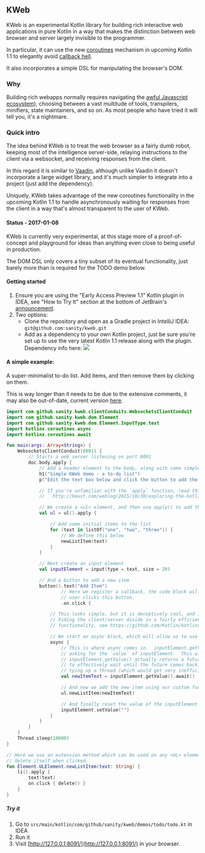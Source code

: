 ## KWeb

KWeb is an experimental Kotlin library for building rich interactive web applications in pure Kotlin in a way
that makes the distinction between web browser and server largely invisible to the programmer.

In particular, it can use the new [coroutines](https://github.com/Kotlin/kotlinx.coroutines) mechanism in 
upcoming Kotlin 1.1 to elegantly avoid [callback hell](http://callbackhell.com/).

It also incorporates a simple DSL for manipulating the browser's DOM.

### Why
Building rich webapps normally requires navigating the
[awful Javascript ecosystem](https://hackernoon.com/how-it-feels-to-learn-javascript-in-2016-d3a717dd577f#.dvybqadhr)),
choosing between a vast multitude of tools, transpilers, minifiers, state maintainers, and so on.  As most people who
have tried it will tell you, it's a nightmare.  

### Quick intro
The idea behind KWeb is to treat the web browser as a fairly dumb robot, keeping most of the intelligence server-side,
relaying instructions to the client via a websocket, and receiving responses from the client.  

In this regard it is similar to [Vaadin](https://vaadin.com/home), although unlike Vaadin it doesn't incorporate
a large widget library, and it's much simpler to integrate into a project (just add the dependency).

Uniquely, KWeb takes advantage of the new coroutines functionality in the upcoming Kotlin 1.1 to handle 
asynchronously waiting for responses from the client in a way that's almost transparent to the user of KWeb.

#### Status - 2017-01-08
KWeb is currently very experimental, at this stage more of a proof-of-concept and playground for ideas than anything
even close to being useful in production.

The DOM DSL only covers a tiny subset of its eventual functionality, just barely more than is required for the TODO 
demo below.

#### Getting started
1. Ensure you are using the "Early Access Preview 1.1" Kotlin plugin in IDEA, see "How to Try It" section at the 
bottom of JetBrain's [announcement](https://blog.jetbrains.com/kotlin/2016/12/kotlin-1-1-m04-is-here/).
2. Two options:
    * Clone the repository and open as a Gradle project in IntelliJ IDEA: `git@github.com:sanity/kweb.git`
    * Add as a dependency to your own Kotlin project, just be sure you're set up to use the
very latest Kotlin 1.1 release along with the plugin.  Dependency info here: [![](https://jitpack.io/v/sanity/kweb.svg)](https://jitpack.io/#sanity/kweb)

#### A simple example:

A super-minimalist to-do list.  Add items, and then remove them by clicking on them.

This is way longer than it needs to be due to the extensive comments, it may also be out-of-date, current version
[here](https://github.com/sanity/kweb/blob/master/src/main/kotlin/com/github/sanity/kweb/demos/todo/todo.kt).

```kotlin
import com.github.sanity.kweb.clientConduits.WebsocketsClientConduit
import com.github.sanity.kweb.dom.Element
import com.github.sanity.kweb.dom.Element.InputType.text
import kotlinx.coroutines.async
import kotlinx.coroutines.await

fun main(args: Array<String>) {
    WebsocketsClientConduit(8091) {
        // Starts a web server listening on port 8091
        doc.body.apply {
            // Add a header element to the body, along with some simple instructions.
            h1("Simple KWeb demo - a to-do list")
            p("Edit the text box below and click the button to add the item.  Click an item to remove it.")

            // If you're unfamiliar with the `apply` function, read this:
            //   http://beust.com/weblog/2015/10/30/exploring-the-kotlin-standard-library/

            // We create a <ul> element, and then use apply() to add things to it
            val ul = ul().apply {

                // Add some initial items to the list
                for (text in listOf("one", "two", "three")) {
                    // We define this below
                    newListItem(text)
                }
            }

            // Next create an input element
            val inputElement = input(type = text, size = 20)

            // And a button to add a new item
            button().text("Add Item")
                    // Here we register a callback, the code block will be called when the
                    // user clicks this button.
                    .on.click {

                // This looks simple, but it is deceptively cool, and in more complex applications is the key to
                // hiding the client/server divide in a fairly efficient matter.  It uses Kotlin 1.1's new coroutines
                // functionality, see https://github.com/Kotlin/kotlinx.coroutines

                // We start an async block, which will allow us to use `await` within the block
                async {
                    // This is where async comes in.  inputElement.getValue() sends a message to the browser
                    // asking for the `value` of inputElement.  This will take time so
                    // inputElement.getValue() actually returns a future.  `await()` then uses coroutines
                    // to effectively wait until the future comes back, but crucially, without
                    // tying up a thread (which would get very inefficient very quickly).
                    val newItemText = inputElement.getValue().await()

                    // And now we add the new item using our custom function
                    ul.newListItem(newItemText)

                    // And finally reset the value of the inputElement element.
                    inputElement.setValue("")
                }
            }
        }
    }
    Thread.sleep(10000)
}

// Here we use an extension method which can be used on any <UL> element to add a list item which will
// delete itself when clicked.
fun Element.ULElement.newListItem(text: String) {
    li().apply {
        text(text)
        on.click { delete() }
    }
}

```

##### Try it
1. Go to `src/main/kotlin/com/github/sanity/kweb/demos/todo/todo.kt` in IDEA
2. Run it
3. Visit [http://127.0.0.1:8091/](http://127.0.0.1:8091/) in your browser.
